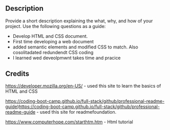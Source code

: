 # <Horiseon-social>

## Description

Provide a short description explaining the what, why, and how of your project. Use the following questions as a guide:

- Develop HTML and CSS document. 
- First time developing a web document
- added semantic elements and modified CSS to match. Also cosolitadated redundendt CSS coding
- I learned wed deveolpmwnt takes time and pracice



## Credits

https://developer.mozilla.org/en-US/ - used this site to learn the basics of HTML and CSS

https://coding-boot-camp.github.io/full-stack/github/professional-readme-guide)https://coding-boot-camp.github.io/full-stack/github/professional-readme-guide - used this site for readmefoundation.

https://www.computerhope.com/starthtm.htm - Html tutorial

